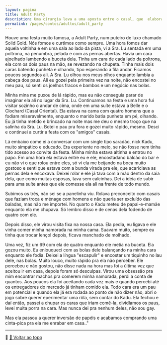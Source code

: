 ```yaml
---
layout: pagina
title: Adult Party
description: Uma cirurgia leva a uma aposta entre o casal, que  elabora uma agenda especial
permalink: /pages/contos/adultos/adult_party
---
```




Houve uma festa muito famosa, a Adult Party, num puteiro de luxo chamado Solid Gold. Nós fomos e curtimos como sempre. Uma hora fomos dar aquela voltinha e em uma sala ao lado da pista, vi a Sra. Lu sentada em uma poltrona, na penumbra, pelada e com as pernas abertas. Havia um cara ajoelhado lambendo a buceta dela. Tinha um cara de cada lado da poltrona, ela com os dois paus na mão, se revezando na chupeta. Tinha mais dois caras batendo punheta e olhando, tipo esperando a fila andar. Ficamos poucos segundos ali. A Sra. Lu olhou nos meus olhos enquanto lambia a cabeça dos paus. Ali eu gozei pela primeira vez na noite, não encostei no meu pau, só senti os joelhos fracos e bambos e um negócio nas bolas.

Minha mina me puxou de lá rápido, mas eu não conseguia parar de imaginar ela ali no lugar da Sra. Lu. Continuamos na festa e uma hora fui visitar sozinho o andar de cima, onde em uma suíte estava a Belle e o Clochard (Casal Oriental). Ela estava na cama com quatro homens que a fodiam miseravelmente, enquanto o marido batia punheta em pé, olhando. Eu já tinha metido e brincado na noite mas me deu o mesmo troço que na salinha da Sra. Lu. Botei o pau pra fora e gozei muito rápido, mesmo. Desci e continuei a curtir a festa com os "amigos" casais.

Lá embaixo come ei a conversar com um single tipo saradão, nick Kadu, muito simpático e educado. Era experiente no meio, se não fosse nem tinha tido acesso ao convite da festa. Minha minha estava altinha e entrou no papo. Em uma hora ela estava entre eu e ele, encostadano balcão do bar e eu não vi o que rolou entre eles, só vi ela me beijando na boca muito gostoso e senti que estava com a bunda virada pra ele, que acariciava as pernas dela e encoxava. Deixei rolar e ele já tava com a mão dentro da saia dela, que como muitas esposas, tava sem calcinhas. Dei a idéia de subir para uma suíte antes que ele comesse ela ali na frente de todo mundo.

Subimos os três, não sei se a panelinha viu. Rolava preconceito com casais que faziam troca e ménage com homens e não queria ser excluído das baladas, mas não me importei. No quarto o Kadu meteu de papai-e-mamãe enquanto ela me chupava. Só lembro disso e de cenas dela fodendo de quatro com ele.

Depois disso, ele virou visita fixa na nossa casa. Ela pedia, eu ligava e ele vinha comer minha namorada na minha cama. Suavam muito, sempre eu tinha que trocar lençol depois, ficava manchado de molhado.

Uma vez, fiz um 69 com ela de quatro enquanto ele metia na buceta. Ela gozou muito. Eu enlouqueci com as bolas dele balançando na minha cara enquanto ele fodia. Deixei a língua "escapulir" e encostar um tiquinho no lau dele, nas bolas.
Muito louco, muito rápido pra ela não perceber. Ele percebeu e não gostou, não disse nada na hora mas foi a última vez que aceitou ir em casa, depois foram só desculpas.
Virou uma obsessão pra mim encontrar machos pra comerem minha namorada, perdi a conta de quantos. Aos poucos ela foi aceitando cada vez mais e quando percebi até os entregadores do mercado já tinham comido ela. Todo cara era um pau em potencial e quando ela já era rodada ao ponto de não dizer não, abri o jogo sobre querer eperimentar uma rôla, sem contar do Kadu. Ela fechou e daí então, passei a chupar os caras que iriam comê-la, dividíamos os paus, levei muita porra na cara. Mas nunca dei pra nenhum deles, não sou gay.

Mas ela passou a querer inversão de papéis e acabamos comprando uma cinta-pica pra ela me enrabar em casa.."


---

📌 [🔼 Voltar ao topo](#segunda_feira)
